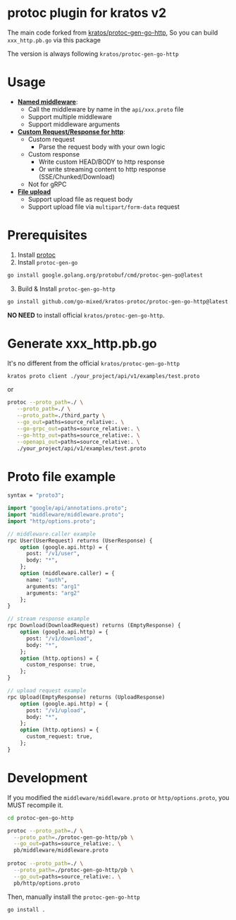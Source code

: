 # protoc plugin for kratos v2

The main code forked from [kratos/protoc-gen-go-http](https://github.com/go-kratos/kratos/tree/main/cmd/protoc-gen-go-http), 
So you can build `xxx_http.pb.go` via this package

The version is always following `kratos/protoc-gen-go-http`

#  Usage

- [**Named middleware**](docs/named_middleware.md): 
  - Call the middleware by name in the `api/xxx.proto` file
  - Support multiple middleware
  - Support middleware arguments
- [**Custom Request/Response for http**](docs/custom.md): 
  - Custom request
    - Parse the request body with your own logic
  - Custom response
    - Write custom HEAD/BODY to http response 
    - Or write streaming content to http response (SSE/Chunked/Download)
  - Not for gRPC
- [**File upload**](docs/upload.md)
  - Support upload file as request body
  - Support upload file via `multipart/form-data` request

# Prerequisites

1. Install [protoc](https://github.com/protocolbuffers/protobuf#protocol-compiler-installation)
2. Install `protoc-gen-go`
```bash
go install google.golang.org/protobuf/cmd/protoc-gen-go@latest
```
3. Build & Install `protoc-gen-go-http`
```bash
go install github.com/go-mixed/kratos-protoc/protoc-gen-go-http@latest
```

**NO NEED** to install official `kratos/protoc-gen-go-http`.


# Generate xxx_http.pb.go

It's no different from the official `kratos/protoc-gen-go-http`

```bash
kratos proto client ./your_project/api/v1/examples/test.proto
```

or

```bash
protoc --proto_path=./ \
   --proto_path=./ \
   --proto_path=./third_party \
   --go_out=paths=source_relative:. \
   --go-grpc_out=paths=source_relative:. \
   --go-http_out=paths=source_relative:. \
   --openapi_out=paths=source_relative:. \
   ./your_project/api/v1/examples/test.proto
 ```

# Proto file example
```proto
syntax = "proto3";

import "google/api/annotations.proto";
import "middleware/middleware.proto";
import "http/options.proto";

// middleware.caller example
rpc User(UserRequest) returns (UserResponse) {
    option (google.api.http) = {
      post: "/v1/user",
      body: "*",
    };
    option (middleware.caller) = {
      name: "auth",
      arguments: "arg1"
      arguments: "arg2"
    };
}

// stream response example
rpc Download(DownloadRequest) returns (EmptyResponse) {
    option (google.api.http) = {
      post: "/v1/download",
      body: "*",
    };
    option (http.options) = {
      custom_response: true,
    };
}

// upload request example
rpc Upload(EmptyResponse) returns (UploadResponse)
    option (google.api.http) = {
      post: "/v1/upload",
      body: "*",
    };
    option (http.options) = {
      custom_request: true,
    };
}

```

# Development

If you modified the `middleware/middleware.proto` or `http/options.proto`, 
you MUST recompile it.

```bash
cd protoc-gen-go-http

protoc --proto_path=./ \
  --proto_path=./protoc-gen-go-http/pb \
  --go_out=paths=source_relative:. \
  pb/middleware/middleware.proto
  
protoc --proto_path=./ \
  --proto_path=./protoc-gen-go-http/pb \
  --go_out=paths=source_relative:. \
  pb/http/options.proto
```

Then, manually install the `protoc-gen-go-http`

```bash
go install .
```